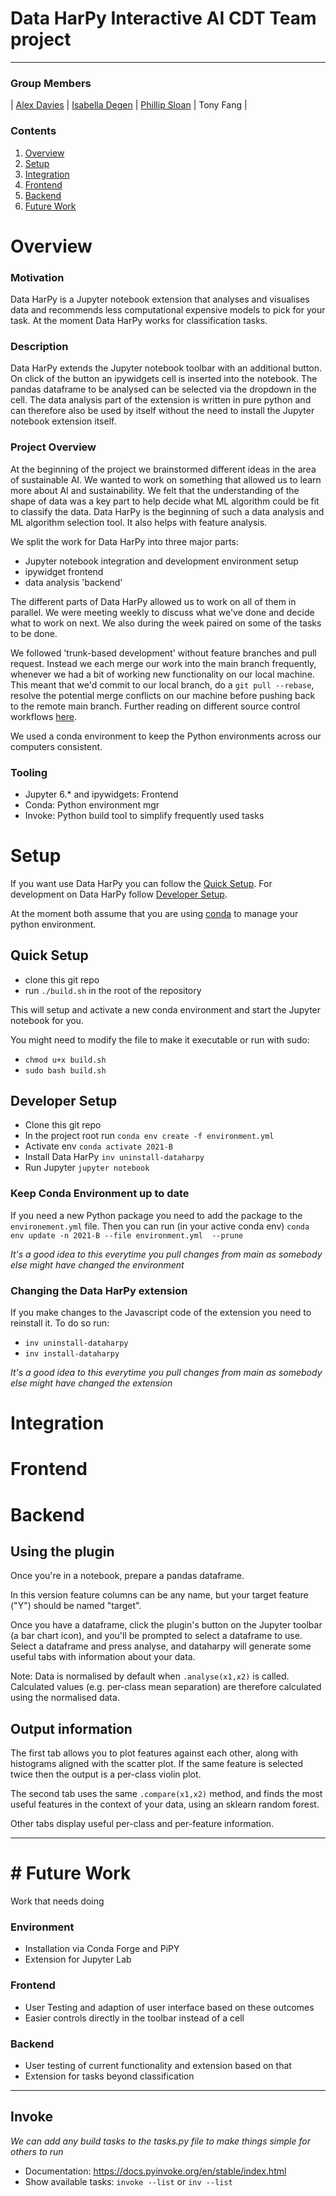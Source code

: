 # Data HarPy Interactive AI CDT Team project

---
### Group Members

| [Alex Davies](https://github.com/neutralpronoun) | [Isabella Degen](https://github.com/isabelladegen) | [Phillip Sloan](https://github.com/phillipSloan) | Tony Fang | 

### Contents
 1. [Overview](#overview)
 2. [Setup](#setup)
 3. [Integration](#integration)
 4. [Frontend](#frontend)
 5. [Backend](#backend)
 6. [Future Work](#futurework)

# <a name="overview">Overview #

### Motivation
Data HarPy is a Jupyter notebook extension that analyses and visualises data and recommends less computational expensive models to 
pick for your task. At the moment Data HarPy works for classification tasks.

### Description
Data HarPy extends the Jupyter notebook toolbar with an additional button. On click of the button an ipywidgets
cell is inserted into the notebook. The pandas dataframe to be analysed can be selected via the dropdown in the cell. 
The data analysis part of the extension is written in pure python and can therefore also be used by itself without
the need to install the  Jupyter notebook extension itself.

### Project Overview
At the beginning of the project we brainstormed different ideas in the area of sustainable AI. We wanted
to work on something that allowed us to learn more about AI and sustainability. We felt that the understanding 
of the shape of data was a key part to help decide what ML algorithm could be fit to classify the data.
Data HarPy is the beginning of such a data analysis and ML algorithm selection tool. It also helps
with feature analysis.

We split the work for Data HarPy into three major parts: 
- Jupyter notebook integration and development environment setup
- ipywidget frontend
- data analysis 'backend'

The different parts of Data HarPy allowed us to work on all of them in parallel. We were meeting
weekly to discuss what we've done and decide what to work on next. We also during the week paired on
some of the tasks to be done.

We followed 'trunk-based development' without feature branches and pull request. Instead we each merge our work into the
main branch frequently, whenever we had a bit of working new functionality on our local machine. 
This meant that we'd commit to our local branch, do 
a `git pull --rebase`, resolve the potential merge conflicts on our machine before pushing back 
to the remote main branch. Further reading on different source control workflows
[here](https://martinfowler.com/articles/branching-patterns.html).

We used a conda environment to keep the Python environments across our computers consistent.

### Tooling
- Jupyter 6.*  and ipywidgets: Frontend
- Conda: Python environment mgr
- Invoke: Python build tool to simplify frequently used tasks


# <a name="setup">Setup #

If you want use Data HarPy you can follow the [Quick Setup](#quicksetup).
For development on Data HarPy follow [Developer Setup](#devsetup).

At the moment both assume that you are using [conda](https://docs.conda.io/en/latest/) to manage your python environment.

## <a name="quicksetup"></a>Quick Setup
- clone this git repo
- run `./build.sh` in the root of the repository

This will setup and activate a new conda environment and start the Jupyter notebook for you.

You might need to modify the file to make it executable or run with sudo:
- `chmod u+x build.sh`
- `sudo bash build.sh`

## <a name="devsetup"></a>Developer Setup
- Clone this git repo
- In the project root run `conda env create -f environment.yml`
- Activate env `conda activate 2021-B`
- Install Data HarPy `inv uninstall-dataharpy`
- Run Jupyter `jupyter notebook`

### Keep Conda Environment up to date
If you need a new Python package you need to add the package to the `environement.yml` file. Then
you can run (in your active conda env)  `conda env update -n 2021-B --file environment.yml  --prune`

*It's a good idea to this everytime you pull changes from main as somebody else might have changed the environment*


### Changing the Data HarPy extension

If you make changes to the Javascript code of the extension you need to reinstall it. To do so
run:
- `inv uninstall-dataharpy`
- `inv install-dataharpy`

*It's a good idea to this everytime you pull changes from main as somebody else might have changed the extension*

# <a name="integration">Integration #

# <a name="frontend">Frontend #

# <a name="backend">Backend #

## Using the plugin
Once you're in a notebook, prepare a pandas dataframe.

In this version feature columns can be any name, but your target feature ("Y") should be named "target".

Once you have a dataframe, click the plugin's button on the Jupyter toolbar (a bar chart icon), and you'll be prompted to select a dataframe to use.
Select a dataframe and press analyse, and dataharpy will generate some useful tabs with information about your data.

Note: Data is normalised by default when `.analyse(x1,x2)` is called. Calculated values (e.g. per-class mean separation) are therefore calculated using the normalised data.

## Output information

The first tab allows you to plot features against each other, along with histograms aligned with the scatter plot. If the same feature is selected twice then the output is a per-class violin plot.

The second tab uses the same `.compare(x1,x2)` method, and finds the most useful features in the context of your data, using an sklearn random forest.

Other tabs display useful per-class and per-feature information.


--------------------
# # <a name="futurework">Future Work #
Work that needs doing

### Environment
- Installation via Conda Forge and PiPY
- Extension for Jupyter Lab

### Frontend
- User Testing and adaption of user interface based on these outcomes
- Easier controls directly in the toolbar instead of a cell

### Backend
- User testing of current functionality and extension  based on that
- Extension for tasks beyond classification

--------------------
## Invoke

_We can add any build tasks to the tasks.py file to make things simple for others to run_
 - Documentation: https://docs.pyinvoke.org/en/stable/index.html
 - Show available tasks: `invoke --list` or `inv --list`
 

